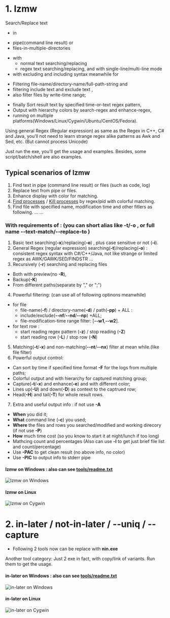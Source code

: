 # 1. lzmw
Search/Replace text
  * in 
   - pipe(command line result) or 
   - files-in-multiple-directories 
  * with 
    - normal text searching/replacing
    - regex text searching/replacing, and with single-line/multi-line mode
  * with excluding and including syntax meanwhile for 
   - Filtering file-name/directory-name/full-path-string  and 
   - filtering  include text and exclude text , 
   - also filter files by write-time range; 
  * finally Sort result text by specified time-or-text regex pattern,
  * Output with hierarchy colors by search-regex and enhance-regex, 
  * running on multiple platforms(Windows/Linux/Cygwin/Ubuntu/CentOS/Fedora).

Using general Regex (Regular expression) as same as the Regex in C++, C# and Java, you'll not need to learn strange regex alike patterns as Awk and Sed, etc. (But cannot process Unicode) 

Just run the exe, you'll get the usage and examples.
Besides, some script/batch/shell are also examples.

## Typical scenarios of lzmw
1. Find text in pipe (command line result) or files (such as code, log)
2. Replace text from pipe or files.
3. Enhance display with color for matching.
4. [Find processes](https://github.com/qualiu/lzmw/blob/master/tools/psall.bat) / [Kill processes](https://github.com/qualiu/lzmw/blob/master/tools/pskill.bat) by regex/pid with colorful matching.
5. Find file with specified name, modification time and other fitlers as following.
 ... ...

### With requirements of : (you can short alias like -t/-o , or full name --text-match/--replace-to )
1. Basic text searching(**-x**)/replacing(**-o**) , plus case sensitive or not (**-i**).
2. General Regex (regular expression) searching(**-t**)/replacing(**-o**) : consistent regex syntax with C#/C++/Java, not like strange or limited regex as AWK/GAWK/SED/FINDSTR …
3. Recursively (**-r**) searching and replacing files
  * Both with preview(no **-R**), 
  * Backup(**-K**)
  * From different paths(separate by "," or ";")
4. Powerful filtering: (can use all of following optinons meanwhile)
  * for file 
    - file-name(**-f**) / directory-name(**-d**) / path(**-pp**) + ALL :
    - include/exclude(**--nf**/**--nd**/**--np**) +ALL;
    - file-modification-time range filter: [**--w1**,**--w2**].
  * for text row :
    - start reading regex pattern (**-z**) / stop reading (**-Z**)
    - start reading row (**-L**) / stop row (**-N**)
  
5. Matching(**-t**/**-x**) and non-matching(**--nt**/**--nx**) filter at mean while.(like file filter)
6. Powerful output control:
  * Can sort by time if specified time format **-F** for the logs from multiple paths;
  * Colorful output and with hierarchy for captured matching group;
  * Capture(**-t**/**-x**) and enhance(**-e**) and with different color;
  * Lines up(**-U**) and down(**-D**) as context to the captrued row;
  * Head(**-H**) and tail(**-T**) for whole result rows.
7. Extra and useful output info : if not use **-A**
  * **When** you did it;
  * **What** command line (**-c**) you used;
  * **Where** the files and rows you searched/modified and working direcory (if not use **-P**)
  * **How** much time cost (so you know to start it at night/lunch if too long)
  * Mathcing count and percentages (Also can use **-l** to get just brief file list and count/percentage)
  * Use **-PAC** to get clean result (no above info, no color)
  * Use **-PIC** to output info to stderr pipe

#### lzmw on Windows : also can see [tools/readme.txt](https://github.com/qualiu/lzmw/tree/master/tools)
![lzmw on Windows](https://github.com/qualiu/lzmw/blob/master/tools/usage-picture/lzmw-Windows.png)

#### lzmw on Linux
![lzmw on Cygwin](https://github.com/qualiu/lzmw/blob/master/tools/usage-picture/lzmw-Cygwin.png)

# 2. in-later / not-in-later / --uniq / --capture

* Following 2 tools now can be replace with **nin.exe** 

Another tool category: Just 2 exe in fact, with copy/link of variants. 
Run them to get the usage.

#### in-later on Windows : also can see [tools/readme.txt](https://github.com/qualiu/lzmw/tree/master/tools)
![in-later on Windows](https://github.com/qualiu/lzmw/blob/master/tools/usage-picture/not-in-later-uniq-Winodws.png)

#### in-later on Linux
![in-later on Cygwin](https://github.com/qualiu/lzmw/blob/master/tools/usage-picture/not-in-later-uniq-Cygwin.png)
